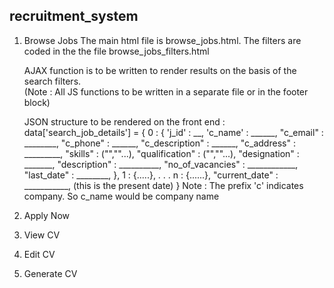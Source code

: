 ## recruitment_system

1. Browse Jobs
    The main html file is browse_jobs.html.
    The filters are coded in the the file browse_jobs_filters.html
    
    AJAX function is to be written to render results on the basis of the search filters.    
    (Note : All JS functions to be written in a separate file or in the footer block)

    JSON structure to be rendered on the front end :
    data['search_job_details'] = {
        0 : {
            'j_id' : __,
            'c_name' : ______,
            "c_email" : ________,
            "c_phone" : ______,
            "c_description" : ______,
            "c_address" : _________,
            "skills" : ("",""...),
            "qualification" : ("",""...),
            "designation" : _______,
            "description" : __________,
            "no_of_vacancies" : ____________,
            "last_date" : ________,
        },
        1 : {.....},
        .
        .
        .
        n : {......},
        "current_date" : ___________, (this is the present date)
    }
    Note : The prefix 'c' indicates company. So c_name would be company name

2. Apply Now
    
3. View CV
4. Edit CV
5. Generate CV

